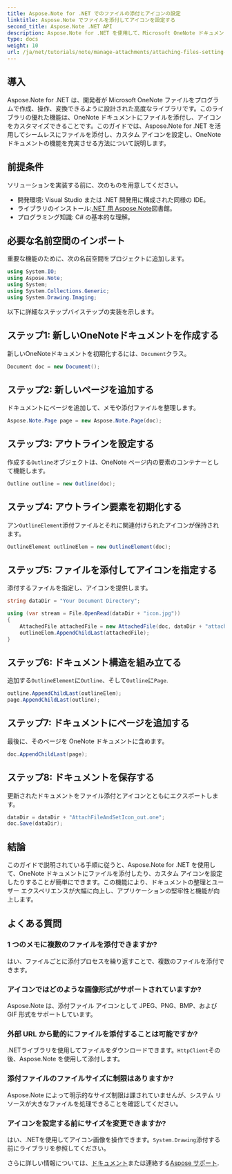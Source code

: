 ```yaml
---
title: Aspose.Note for .NET でのファイルの添付とアイコンの設定
linktitle: Aspose.Note でファイルを添付してアイコンを設定する
second_title: Aspose.Note .NET API
description: Aspose.Note for .NET を使用して、Microsoft OneNote ドキュメントにファイルを添付し、カスタム アイコンを設定する方法を段階的に学習します。シームレスなドキュメント管理とカスタマイズ機能を使用して、.NET アプリケーションを強化します。
type: docs
weight: 10
url: /ja/net/tutorials/note/manage-attachments/attaching-files-setting-icons/
---
```

## 導入

Aspose.Note for .NET は、開発者が Microsoft OneNote ファイルをプログラムで作成、操作、変換できるように設計された高度なライブラリです。このライブラリの優れた機能は、OneNote ドキュメントにファイルを添付し、アイコンをカスタマイズできることです。このガイドでは、Aspose.Note for .NET を活用してシームレスにファイルを添付し、カスタム アイコンを設定し、OneNote ドキュメントの機能を充実させる方法について説明します。

## 前提条件

ソリューションを実装する前に、次のものを用意してください。

- 開発環境: Visual Studio または .NET 開発用に構成された同様の IDE。
- ライブラリのインストール:[.NET 用 Aspose.Note](https://releases.aspose.com/words/net/)図書館。
- プログラミング知識: C# の基本的な理解。

## 必要な名前空間のインポート

重要な機能のために、次の名前空間をプロジェクトに追加します。

```csharp
using System.IO;
using Aspose.Note;
using System;
using System.Collections.Generic;
using System.Drawing.Imaging;
```

以下に詳細なステップバイステップの実装を示します。

## ステップ1: 新しいOneNoteドキュメントを作成する

新しいOneNoteドキュメントを初期化するには、`Document`クラス。

```csharp
Document doc = new Document();
```

## ステップ2: 新しいページを追加する

ドキュメントにページを追加して、メモや添付ファイルを整理します。

```csharp
Aspose.Note.Page page = new Aspose.Note.Page(doc);
```

## ステップ3: アウトラインを設定する

作成する`Outline`オブジェクトは、OneNote ページ内の要素のコンテナーとして機能します。

```csharp
Outline outline = new Outline(doc);
```

## ステップ4: アウトライン要素を初期化する

アン`OutlineElement`添付ファイルとそれに関連付けられたアイコンが保持されます。

```csharp
OutlineElement outlineElem = new OutlineElement(doc);
```

## ステップ5: ファイルを添付してアイコンを指定する

添付するファイルを指定し、アイコンを提供します。

```csharp
string dataDir = "Your Document Directory";

using (var stream = File.OpenRead(dataDir + "icon.jpg"))
{
    AttachedFile attachedFile = new AttachedFile(doc, dataDir + "attachment.txt", stream, ImageFormat.Jpeg);
    outlineElem.AppendChildLast(attachedFile);
}
```

## ステップ6: ドキュメント構造を組み立てる

追加する`OutlineElement`に`Outline`、そして`Outline`に`Page`.

```csharp
outline.AppendChildLast(outlineElem);
page.AppendChildLast(outline);
```

## ステップ7: ドキュメントにページを追加する

最後に、そのページを OneNote ドキュメントに含めます。

```csharp
doc.AppendChildLast(page);
```

## ステップ8: ドキュメントを保存する

更新されたドキュメントをファイル添付とアイコンとともにエクスポートします。

```csharp
dataDir = dataDir + "AttachFileAndSetIcon_out.one";
doc.Save(dataDir);
```

## 結論

このガイドで説明されている手順に従うと、Aspose.Note for .NET を使用して、OneNote ドキュメントにファイルを添付したり、カスタム アイコンを設定したりすることが簡単にできます。この機能により、ドキュメントの整理とユーザー エクスペリエンスが大幅に向上し、アプリケーションの堅牢性と機能が向上します。

## よくある質問

### 1 つのメモに複数のファイルを添付できますか?
はい、ファイルごとに添付プロセスを繰り返すことで、複数のファイルを添付できます。

### アイコンではどのような画像形式がサポートされていますか?
Aspose.Note は、添付ファイル アイコンとして JPEG、PNG、BMP、および GIF 形式をサポートしています。

### 外部 URL から動的にファイルを添付することは可能ですか?
 .NETライブラリを使用してファイルをダウンロードできます。`HttpClient`その後、Aspose.Note を使用して添付します。

### 添付ファイルのファイルサイズに制限はありますか?
Aspose.Note によって明示的なサイズ制限は課されていませんが、システム リソースが大きなファイルを処理できることを確認してください。

### アイコンを設定する前にサイズを変更できますか?
はい、.NETを使用してアイコン画像を操作できます。`System.Drawing`添付する前にライブラリを参照してください。

さらに詳しい情報については、[ドキュメント](https://reference.aspose.com/words/net/)または連絡する[Aspose サポート](https://forum.aspose.com/c/words/8).